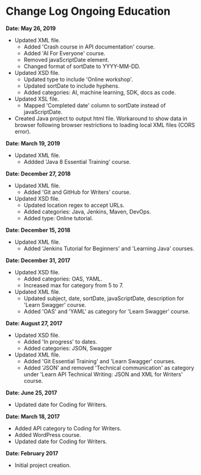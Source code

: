 # Change Log Ongoing Education

**Date: May 26, 2019**

  * Updated XML file.
    * Added 'Crash course in API documentation' course.
    * Added 'AI For Everyone' course.
    * Removed javaScriptDate element.
    * Changed format of sortDate to YYYY-MM-DD.
  * Updated XSD file.
    * Updated type to include 'Online workshop'.
    * Updated sortDate to include hyphens.
    * Added categories: AI, machine learning, SDK, docs as code.
  * Updated XSL file.
    * Mapped 'Completed date' column to sortDate instead of javaScriptDate.
  * Created Java project to output html file. Workaround to show data in browser following browser restrictions to loading local XML files (CORS error).
  
**Date: March 19, 2019**

* Updated XML file.
  * Addded 'Java 8 Essential Training' course.
    
**Date: December 27, 2018**

* Updated XML file.
  * Added 'Git and GitHub for Writers' course.
* Updated XSD file.
  * Updated location regex to accept URLs.
  * Added categories: Java, Jenkins, Maven, DevOps.
  * Added type: Online tutorial.

**Date: December 15, 2018**

* Updated XML file.
  * Added 'Jenkins Tutorial for Beginners' and 'Learning Java' courses.

**Date: December 31, 2017**

* Updated XSD file.
  * Added categories: OAS, YAML.
  * Increased max for category from 5 to 7.
* Updated XML file.
  * Updated subject, date, sortDate, javaScriptDate, description for 'Learn Swagger' course.
  * Added 'OAS' and 'YAML' as category for 'Learn Swagger' course.

**Date: August 27, 2017**

* Updated XSD file.
  * Added 'In progress' to dates.
  * Added categories: JSON, Swagger
* Updated XML file.
  * Added 'Git Essential Training' and 'Learn Swagger' courses. 
  * Added 'JSON' and removed 'Technical communication' as category under 'Learn API Technical Writing: JSON and XML for Writers' course.

**Date: June 25, 2017**

* Updated date for Coding for Writers.

**Date: March 18, 2017**

* Added API category to Coding for Writers.
* Added WordPress course.
* Updated date for Coding for Writers.

**Date: February 2017**

* Initial project creation.